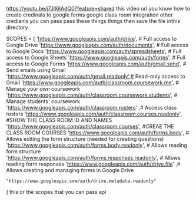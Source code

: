https://youtu.be/j7JlI6IAdQ0?feature=shared this video url  you know how to create credinals  to google  forms google class room integration other credianls you  can pass pass these things things then save the file inthis directory

SCOPES = [
    'https://www.googleapis.com/auth/drive',          # Full access to Google Drive
    'https://www.googleapis.com/auth/documents',     # Full access to Google Docs
    'https://www.googleapis.com/auth/spreadsheets',  # Full access to Google Sheets
    'https://www.googleapis.com/auth/forms',         # Full access to Google Forms
    'https://www.googleapis.com/auth/gmail.send',    # Send emails using Gmail
    'https://www.googleapis.com/auth/gmail.readonly',# Read-only access to Gmail
    'https://www.googleapis.com/auth/classroom.coursework.me', # Manage your own coursework
    'https://www.googleapis.com/auth/classroom.coursework.students', # Manage students' coursework
    'https://www.googleapis.com/auth/classroom.rosters' ,# Access class rosters
    'https://www.googleapis.com/auth/classroom.courses.readonly', #SHOW THE CLASS ROOM ID AND NAMES
    'https://www.googleapis.com/auth/classroom.courses',   #CREAE THE  CLASS ROOM COURSES
    'https://www.googleapis.com/auth/forms.body',  # Allows editing the form structure (needed for creating questions)
    'https://www.googleapis.com/auth/forms.body.readonly',  # Allows reading form structure
    'https://www.googleapis.com/auth/forms.responses.readonly',  # Allows reading form responses
    'https://www.googleapis.com/auth/drive.file' ,# Allows creating and managing forms in Google Drive

    "https://www.googleapis.com/auth/drive.metadata.readonly"

]
 this or the scopes that you can pass api 
 